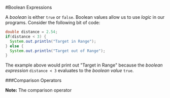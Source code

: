 #Boolean Expressions

A *boolean* is either `true` or `false`. Boolean values allow us to use *logic* in our programs. Consider the following bit of code:

```java
double distance = 2.54;
if(distance < 3) {
  System.out.println("Target in Range");
} else {
  System.out.println("Target out of Range");
}
```

The example above would print out "Target in Range" because the *boolean expression* `distance < 3` evaluates to the *boolean value* `true`.

###Comparison Operators

**Note:** The comparison operator
